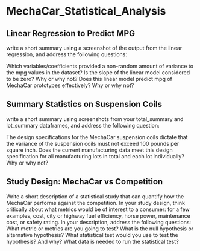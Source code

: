 # MechaCar_Statistical_Analysis

## Linear Regression to Predict MPG

write a short summary using a screenshot of the output from the linear regression, and address the following questions:

Which variables/coefficients provided a non-random amount of variance to the mpg values in the dataset?
Is the slope of the linear model considered to be zero? Why or why not?
Does this linear model predict mpg of MechaCar prototypes effectively? Why or why not?

## Summary Statistics on Suspension Coils

write a short summary using screenshots from your total_summary and lot_summary dataframes, and address the following question:

The design specifications for the MechaCar suspension coils dictate that the variance 
of the suspension coils must not exceed 100 pounds per square inch. 
Does the current manufacturing data meet this design specification for all manufacturing 
lots in total and each lot individually? Why or why not?

## Study Design: MechaCar vs Competition

Write a short description of a statistical study that can quantify how the MechaCar 
performs against the competition. In your study design, think critically about what metrics 
would be of interest to a consumer: for a few examples, cost, city or highway fuel efficiency, 
horse power, maintenance cost, or safety rating.
In your description, address the following questions:
What metric or metrics are you going to test?
What is the null hypothesis or alternative hypothesis?
What statistical test would you use to test the hypothesis? And why?
What data is needed to run the statistical test?